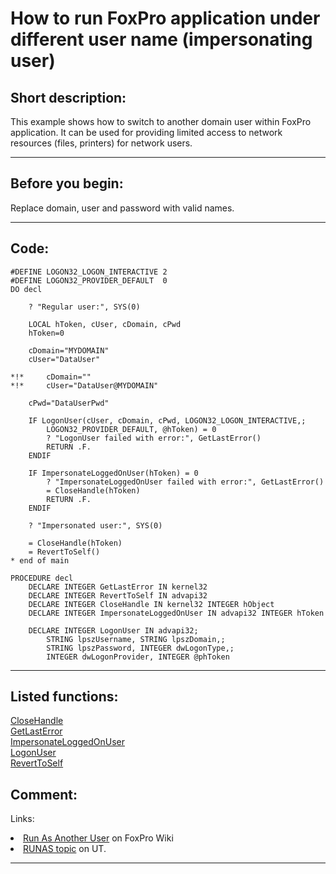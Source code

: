 <link rel="stylesheet" type="text/css" href="../css/win32api.css">  
<link rel="stylesheet" href="https://cdnjs.cloudflare.com/ajax/libs/font-awesome/4.7.0/css/font-awesome.min.css">

# How to run FoxPro application under different user name (impersonating user)

## Short description:
This example shows how to switch to another domain user within FoxPro application. It can be used for providing limited access to network resources (files, printers) for network users.  
***  


## Before you begin:
Replace domain, user and password with valid names.  
  
***  


## Code:
```foxpro  
#DEFINE LOGON32_LOGON_INTERACTIVE 2
#DEFINE LOGON32_PROVIDER_DEFAULT  0
DO decl

	? "Regular user:", SYS(0)

	LOCAL hToken, cUser, cDomain, cPwd
	hToken=0

	cDomain="MYDOMAIN"
	cUser="DataUser"

*!*		cDomain=""
*!*		cUser="DataUser@MYDOMAIN"

	cPwd="DataUserPwd"

	IF LogonUser(cUser, cDomain, cPwd, LOGON32_LOGON_INTERACTIVE,;
		LOGON32_PROVIDER_DEFAULT, @hToken) = 0
		? "LogonUser failed with error:", GetLastError()
		RETURN .F.
	ENDIF
	
	IF ImpersonateLoggedOnUser(hToken) = 0
		? "ImpersonateLoggedOnUser failed with error:", GetLastError()
		= CloseHandle(hToken)
		RETURN .F.
	ENDIF

	? "Impersonated user:", SYS(0)

	= CloseHandle(hToken)
	= RevertToSelf()
* end of main

PROCEDURE decl
	DECLARE INTEGER GetLastError IN kernel32
	DECLARE INTEGER RevertToSelf IN advapi32
	DECLARE INTEGER CloseHandle IN kernel32 INTEGER hObject
	DECLARE INTEGER ImpersonateLoggedOnUser IN advapi32 INTEGER hToken

	DECLARE INTEGER LogonUser IN advapi32;
		STRING lpszUsername, STRING lpszDomain,;
		STRING lpszPassword, INTEGER dwLogonType,;
		INTEGER dwLogonProvider, INTEGER @phToken  
```  
***  


## Listed functions:
[CloseHandle](../libraries/kernel32/CloseHandle.md)  
[GetLastError](../libraries/kernel32/GetLastError.md)  
[ImpersonateLoggedOnUser](../libraries/advapi32/ImpersonateLoggedOnUser.md)  
[LogonUser](../libraries/advapi32/LogonUser.md)  
[RevertToSelf](../libraries/advapi32/RevertToSelf.md)  

## Comment:
Links:  
<LI><a href="http://fox.wikis.com/wc.dll?Wiki~RunAsAnotherUser">Run As Another User</a> on FoxPro Wiki  
<LI><a href="http://www.universalthread.com/wconnect/wc.dll?FournierTransformation~2,41,15,948554">RUNAS topic</a> on UT.  
  
***  

